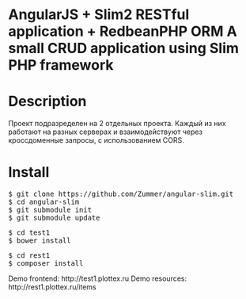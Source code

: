 AngularJS + Slim2 RESTful application + RedbeanPHP ORM
A small CRUD application using Slim PHP framework
======================

<h1>Description</h1>
<p>
Проект подразределен на 2 отдельных проекта. Каждый из них работают на разных серверах и взаимодействуют через
кроссдоменные запросы, с использованием CORS.
</p>

<h1>Install</h1>

<div class="highlight">
<pre>
$ git clone https://github.com/Zummer/angular-slim.git
$ cd angular-slim
$ git submodule init
$ git submodule update
</pre>
</div>

<div class="highlight">
<pre>
$ cd test1
$ bower install
</pre>
</div>

<div class="highlight">
<pre>
$ cd rest1
$ composer install
</pre>
</div>

<p>
Demo frontend: http://test1.plottex.ru
Demo resources: http://rest1.plottex.ru/items
</p>